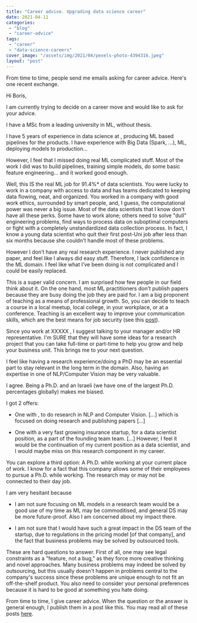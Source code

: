 ```yaml
---
title: "Career advise. Upgrading data science career"
date: 2021-04-11
categories: 
 - "blog"
 - "career-advice"
tags: 
 - "career"
 - "data-science-careers"
cover_image: "/assets/img/2021/04/pexels-photo-4394316.jpeg"
layout: "post"
---
```


From time to time, people send me emails asking for career advice. Here's one recent exchange.

Hi Boris,

I am currently trying to decide on a career move and would like to ask for your advice.

I have a MSc from a leading university in ML, without thesis.

I have 5 years of experience in data science at  <XXX Multinational Company> , producing ML based pipelines for the products. I have experience with Big Data (Spark, …), ML, deploying models to production…

However, I feel that I missed doing real ML complicated stuff. Most of the work I did was to build pipelines, training simple models, do some basic feature engineering… and it worked good enough. 

Well, this IS the real ML job for 91.4%* of data scientists. You were lucky to work in a company with access to data and has teams dedicated to keeping data flowing, neat, and organized. You worked in a company with good work ethics, surrounded by smart people, and, I guess, the computational power was never a big issue. Most of the data scientists that I know don't have all these perks. Some have to work alone; others need to solve "dull" engineering problems, find ways to process data on suboptimal computers or fight with a completely unstandardized data collection process. In fact, I know a young data scientist who quit their first post-Uni job after less than six months because she couldn't handle most of these problems.

 

However I don’t have any real research experience. I never published any paper, and feel like I always did easy stuff. Therefore, I lack confidence in the ML domain. I feel like what I’ve been doing is not complicated and I could be easily replaced.

This is a super valid concern. I am surprised how few people in our field think about it. On the one hand, most ML practitioners don't publish papers because they are busy doing the job they are paid for. I am a big proponent of teaching as a means of professional growth. So, you can decide to teach a course in a local meetup, local college, in your workplace, or at a conference. Teaching is an excellent way to improve your communication skills, which are the best means for job security (see this [post](https://gorelik.net/2020/06/22/book-review-five-stars-by-carmine-gallo/)).

Since you work at XXXXX , I suggest talking to your manager and/or HR representative. I'm SURE that they will have some ideas for a research project that you can take full-time or part-time to help you grow and help your business unit. This brings me to your next question.

I feel like having a research experience/doing a PhD may be an essential part to stay relevant in the long term in the domain. Also, having an expertise in one of NLP/Computer Vision may be very valuable.

I agree. Being a Ph.D. and an Israeli (we have one of the largest Ph.D. percentages globally) makes me biased. 

 

I got 2 offers:

- One with <YYY Multinational company> , to do research in NLP and Computer Vision. [...] which is focused on doing research and publishing papers [...]

- One with a very fast growing insurance startup, for a data scientist position, as a part of the founding team team. [...] However, I feel it would be the continuation of my current position as a data scientist, and I would maybe miss on this research component in my career. 

You can explore a third option: A Ph.D. while working at your current place of work. I know for a fact that this company allows some of their employees to pursue a Ph.D. while working. The research may or may not be connected to their day job.

I am very hesitant because 

- I am not sure focusing on ML models in a research team would be a good use of my time as ML may be commoditised, and general DS may be more future-proof. Also I am concerned about my impact there.

- I am not sure that I would have such a great impact in the DS team of the startup, due to regulations in the pricing model [of that company], and the fact that business problems may be solved by outsourced tools.

These are hard questions to answer. First of all, one may see legal constraints as a "feature, not a bug," as they force more creative thinking and novel approaches. Many business problems may indeed be solved by outsourcing, but this usually doesn't happen in problems central to the company's success since these problems are unique enough to not fit an off-the-shelf product. You also need to consider your personal preferences because it is hard to be good at something you hate doing.

From time to time, I give career advice. When the question or the answer is general enough, I publish them in a post like this.  You may read all of these posts [here](https://gorelik.net/category/career-advice/).
